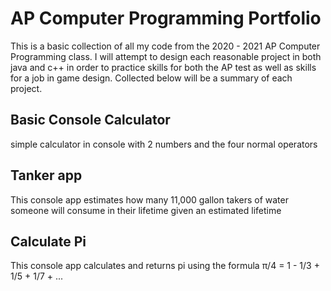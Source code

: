 # AP Computer Programming Portfolio

This is a basic collection of all my code from the 2020 - 2021 AP Computer Programming class. I will attempt to design each reasonable project in both java and c++ in order to practice skills for both the AP test as well as skills for a job in game design. Collected below will be a summary of each project.

## Basic Console Calculator

simple calculator in console with 2 numbers and the four normal operators

## Tanker app

This console app estimates how many 11,000 gallon takers of water someone will consume in their lifetime given an estimated lifetime

## Calculate Pi

This console app calculates and returns pi using the formula π/4 = 1 - 1/3 + 1/5 + 1/7 + ...

